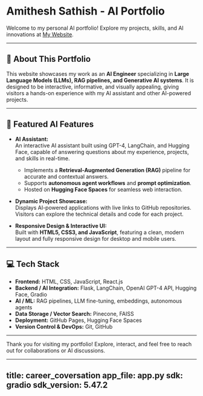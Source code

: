 # Amithesh Sathish - AI Portfolio

Welcome to my personal AI portfolio! Explore my projects, skills, and AI innovations at [My Website](https://ami03sa.github.io/My-Website).

---

## 🌟 About This Portfolio

This website showcases my work as an **AI Engineer** specializing in **Large Language Models (LLMs), RAG pipelines, and Generative AI systems**. It is designed to be interactive, informative, and visually appealing, giving visitors a hands-on experience with my AI assistant and other AI-powered projects.

---

## 🤖 Featured AI Features

- **AI Assistant:**  
  An interactive AI assistant built using GPT-4, LangChain, and Hugging Face, capable of answering questions about my experience, projects, and skills in real-time.  
  - Implements a **Retrieval-Augmented Generation (RAG)** pipeline for accurate and contextual answers.  
  - Supports **autonomous agent workflows** and **prompt optimization**.  
  - Hosted on **Hugging Face Spaces** for seamless web interaction.

- **Dynamic Project Showcase:**  
  Displays AI-powered applications with live links to GitHub repositories.  
  Visitors can explore the technical details and code for each project.

- **Responsive Design & Interactive UI:**  
  Built with **HTML5, CSS3, and JavaScript**, featuring a clean, modern layout and fully responsive design for desktop and mobile users.

---

## 💻 Tech Stack

- **Frontend:** HTML, CSS, JavaScript, React.js  
- **Backend / AI Integration:** Flask, LangChain, OpenAI GPT-4 API, Hugging Face, Gradio 
- **AI / ML:** RAG pipelines, LLM fine-tuning, embeddings, autonomous agents  
- **Data Storage / Vector Search:** Pinecone, FAISS  
- **Deployment:** GitHub Pages, Hugging Face Spaces  
- **Version Control & DevOps:** Git, GitHub

---


Thank you for visiting my portfolio! Explore, interact, and feel free to reach out for collaborations or AI discussions.  

---
title: career_coversation
app_file: app.py
sdk: gradio
sdk_version: 5.47.2
---
